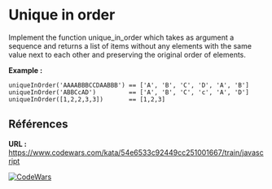# Unique in order

Implement the function unique_in_order which takes as argument a sequence and returns a list of items without any elements with the same value next to each other and preserving the original order of elements.

**Example :**
    
    uniqueInOrder('AAAABBBCCDAABBB') == ['A', 'B', 'C', 'D', 'A', 'B']
    uniqueInOrder('ABBCcAD')         == ['A', 'B', 'C', 'c', 'A', 'D']
    uniqueInOrder([1,2,2,3,3])       == [1,2,3]

## Références
**URL :** https://www.codewars.com/kata/54e6533c92449cc251001667/train/javascript

[![CodeWars](https://www.codewars.com/users/pinelopi/badges/large)](https://www.codewars.com/users/pinelopi)
